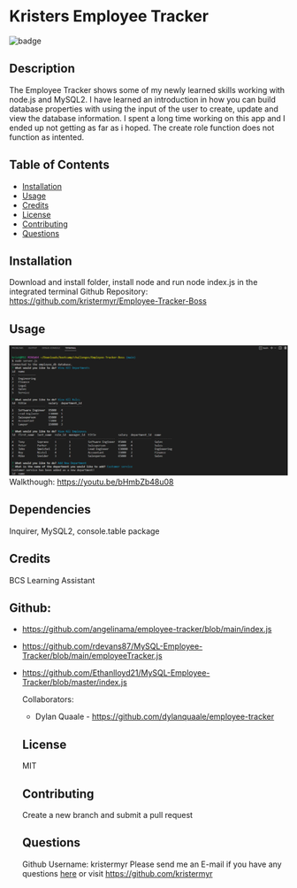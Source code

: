 # Kristers Employee Tracker
  ![badge](https://img.shields.io/badge/license-MIT-green.svg)    

  
  ## Description
The Employee Tracker shows some of my newly learned skills working with node.js and MySQL2. I have learned an introduction in how you can build database properties with using the input of the user to create, update and view the database information. I spent a long time working on this app and I ended up not getting as far as i hoped. The create role function does not function as intented.  
  
  ## Table of Contents
  * [Installation](#installation)
  * [Usage](#usage)
  * [Credits](#credits)
  * [License](#license)
  * [Contributing](#contributing)
  * [Questions](#questions)

  ## Installation
  Download and install folder, install node and run node index.js in the integrated terminal
  Github Repository: https://github.com/kristermyr/Employee-Tracker-Boss

  ## Usage
  ![](./assets/images/screenshot.png)
  Walkthough: https://youtu.be/bHmbZb48u08

  ## Dependencies
  Inquirer, MySQL2, console.table package
  ## Credits
 
  BCS Learning Assistant 
  ## Github:
* https://github.com/angelinama/employee-tracker/blob/main/index.js
* https://github.com/rdevans87/MySQL-Employee-Tracker/blob/main/employeeTracker.js
* https://github.com/Ethanlloyd21/MySQL-Employee-Tracker/blob/master/index.js


  Collaborators:
  * Dylan Quaale - https://github.com/dylanquaale/employee-tracker

  ## License
  MIT

  ## Contributing
  Create a new branch and submit a pull request

  ## Questions
  Github Username: kristermyr
  Please send me an E-mail if you have any questions [here](mailto:krister90@gmail.com) or visit https://github.com/kristermyr

